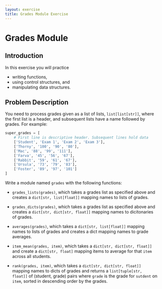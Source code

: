 ```yaml
---
layout: exercise
title: Grades Module Exercise
---
```


# Grades Module

## Introduction

In this exercise you will practice

- writing functions,
- using control structures, and
- manipulating data structures.

## Problem Description

You need to process grades given as a list of lists, `list[list[str]]`, where the first list is a header, and subsequent lists have a name followed by grades. For example:

```Python
super_grades = [
    # First line is descriptive header. Subsequent lines hold data
    ['Student', 'Exam 1', 'Exam 2', 'Exam 3'],
    ['Thorny', '100', '90', '80'],
    ['Mac', '88', '99', '111'],
    ['Farva', '45', '56', '67'],
    ['Rabbit', '59', '61', '67'],
    ['Ursula', '73', '79', '83'],
    ['Foster', '89', '97', '101']
]
```

Write a module named `grades` with the following functions:

- `grades_lists(grades)`, which takes a grades list as specified above and creates a `dict[str, list[float]]` mapping names to lists of grades.

- `grades_dicts(grades)`, which takes a grades list as specified above and creates a `dict[str, dict[str, float]]` mapping names to dicitonaries of grades.

- `averages(grades)`, which takes a `dict[str, list[float]]` mapping names to lists of grades and creates a dict mapping names to grade averages.

- `item_mean(grades, item)`, which takes a `dict[str, dict[str, float]]` and create a `dict[str, float]` mapping items to average for that `item` across all students.

- `rank(grades, item)`, which takes a `dict[str, dict[str, float]]` mapping names to dicts of grades and returns a `list[tuple[str, float]]` of (student, grade) pairs where `grade` is the grade for `sutdent` on `item`, sorted in descending order by the grades.

